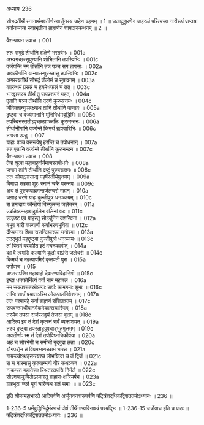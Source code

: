 अध्यायः 236

सौभद्रतीर्थे स्नानार्थमवतीर्णस्यार्जुनस्य ग्राहेण ग्रहणम् ॥ 1 ॥ जलादुद्धरणेन ग्राहरूपं परित्यज्य नारीरूपं प्राप्तया वर्गानाम्नया स्वप्रभृतीनां ब्राह्मणेन शापदानकथनम् ॥ 2 ॥

वैशम्पायन उवाच ।	001  

ततः समुद्रे तीर्थानि दक्षिणे भरतर्षभः ।	001a  
अभ्यगच्छत्सुपुण्यानि शोभितानि तपस्विभिः ॥	001c  
वर्जयन्ति स्म तीर्तानि तत्र पञ्च सम तापसाः ।	002a  
अवकीर्णानि यान्यासन्पुरस्तात्तु तपस्विभिः ॥	002c  
अगस्त्यतीर्थं सौभद्रं पौलोमं च सुपावनम् ।	003a  
कारन्धमं प्रसन्नं च हयमेधफलं च तत् ॥	003c  
भारद्वाजस्य तीर्थं तु पापप्रशमनं महत् ।	004a  
एतानि पञ्च तीर्थानि ददर्श कुरुसत्तमः ॥	004c  
विविक्तान्युपलक्ष्याथ तानि तीर्थानि पाण्डवः ।	005a  
दृष्ट्वा च वर्ज्यमानानि मुनिभिर्धर्मबुद्धिभिः ॥	005c  
तपस्विनस्ततोऽपृच्छत्प्राञ्जलिः कुरुनन्दनः ।	006a  
तीर्थानीमानि वर्ज्यन्ते किमर्थं ब्रह्मवादिभिः ॥	006c  
तापसा ऊचुः ।	007  
ग्राहाः पञ्च वसन्त्येषु हरन्ति च तपोधनान् ।	007a  
तत एतानि वर्ज्यन्ते तीर्थानि कुरुनन्दन ॥	007c  
वैशम्पायन उवाच ।	008  
तेषां श्रुत्वा महाबाहुर्वार्यमाणस्तपोधनैः ।	008a  
जगाम तानि तीर्थानि द्रष्टुं पुरुषसत्तमः ॥	008c  
ततः सौभद्रमासाद्य महर्षेस्तीर्थमुत्तमम् ।	009a  
विगाह्य सहसा शूरः स्नानं चक्रे परन्तपः ॥	009c  
अथ तं पुरुषव्याघ्रमन्तर्जलचरो महान् ।	010a  
जग्राह चरणे ग्राहः कुन्तीपुत्रं धनञ्जयम् ॥	010c  
स तमादाय कौन्तेयो विस्फुरन्तं जलेचरम् ।	011a  
उदतिष्ठन्महाबाहुर्बलेन बलिनां वरः ॥	011c  
उत्कृष्ट एव ग्राहस्तु सोऽर्जुनेन यशस्विना ।	012a  
बभूव नारी कल्याणी सर्वाभरणभूषिता ॥	012c  
दीप्यमाना श्रिया राजन्दिव्यरूपा मनोरमा ।	013a  
तदद्भुतं महद्दृष्ट्वा कुन्तीपुत्रो धनञ्जयः ॥	013c  
तां स्त्रियं परमप्रीत इदं वचनमब्रवीत् ।	014a  
का वै त्वमसि कल्याणि कुतो वाऽसि जलेचरी ॥	014c  
किमर्थं च महत्पापमिदं कृतवती पुरा ।	015a  
वर्गोवाच ।	015  
अप्सराऽस्मि महाबाहो देवारण्यविहारिणी ॥	015c  
इष्टा धनपतेर्नित्यं वर्गा नाम महाबल ।	016a  
मम सख्यश्चतस्रोऽन्याः सर्वाः कामगमाः शुभाः ॥	016c  
ताभिः सार्धं प्रयाताऽस्मि लोकपालनिवेशनम् ।	017a  
ततः पश्यामहे सर्वा ब्राह्मणं संशितव्रतम् ॥	017c  
रूपवन्तमधीयानमेकमेकान्तचारिणम् ।	018a  
तस्यैव तपसा राजंस्तद्वयं तेजसा वृतम् ॥	018c  
आदित्य इव तं देशं कृत्स्नं सर्वं व्यकाशयत् ।	019a  
तस्य दृष्ट्वा तपस्तादृग्रूपचाद्भुतमुत्तमम् ॥	019c  
अवतीर्णाः स्म तं देशं तपोविघ्नचिकीर्षया ।	020a  
अहं च सौरभेयी च समीची बुद्बुदा लता ॥	020c  
यौगपद्येन तं विप्रमभ्यगच्छाम भारत ।	021a  
गायन्त्योऽथहसन्त्यश्च लोभयित्वा च तं द्विजं ॥	021c  
स च नास्मासु कृतवान्मनो वीर कथञ्चन ।	022a  
नाकम्पत महातेजाः स्थितस्तपसि निर्मले ॥	022c  
सोऽशपत्कुपितोऽस्मांस्तु ब्राह्मणः क्षत्रियर्षभ ।	023a  
ग्राहभूता जले यूयं चरिष्यथ शतं समाः ॥ ॥	023c  

इति श्रीमन्महाभारते आदिपर्वणि अर्जुनवनवासपर्वणि षट्त्रिंशदधिकद्विशततमोऽध्यायः ॥ 236 ॥

1-236-5 धर्मबुद्धिभिर्दुर्मरणजं दोषं तीर्थेनाप्यविनाश्यं पश्यद्भिः ॥ 1-236-15 चर्चोवाच इति घ पाठः ॥ षट्त्रिंशदधिकद्विशततमोऽध्यायः ॥ 236 ॥
